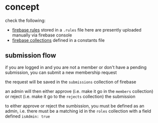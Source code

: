 # concept

check the following:

- [firebase rules](../src/.rules) stored in a `.rules` file here are presently uploaded manually via firebase console
- [firebase collections](../src/constants.js) defined in a constants file

## submission flow

if you are logged in and you are not a member or don't have a pending submission, you can submit a new membership request

the request will be saved in the `submissions` collection of firebase

an admin will then either approve (i.e. make it go in the `members` collection) or reject (i.e. make it go to the `rejects` collection) the submission

to either approve or reject the sumbission, you must be defined as an admin, i.e. there must be a matching id in the `roles` collection with a field defined `isAdmin: true`
